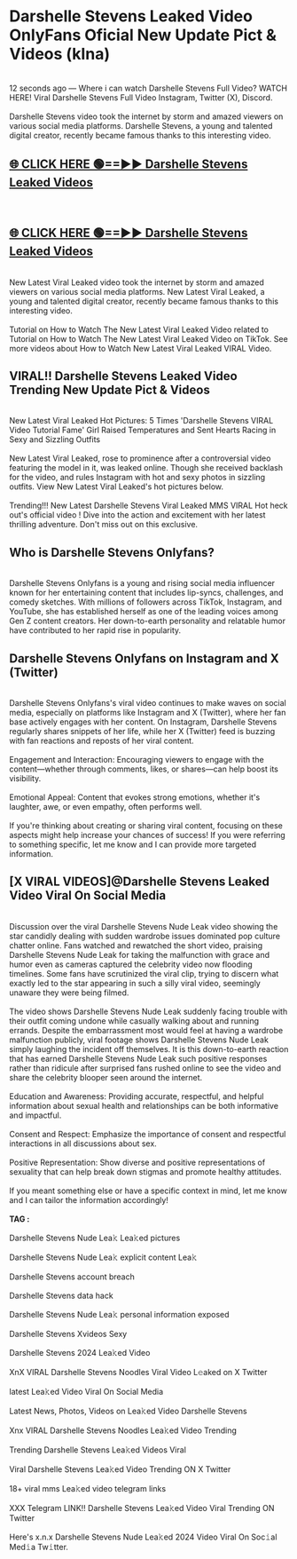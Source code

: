 # Darshelle Stevens Leaked Video OnlyFans Oficial New Update Pict & Videos (klna)
<br>
12 seconds ago — Where i can watch Darshelle Stevens Full Video? WATCH HERE! Viral Darshelle Stevens Full Video Instagram, Twitter (X), Discord.
<br><br>
Darshelle Stevens video took the internet by storm and amazed viewers on various social media platforms. Darshelle Stevens, a young and talented digital creator, recently became famous thanks to this interesting video.
<br>
<h2><a href="https://play.trustnlinepharmacy.us?title=Darshelle_Stevens">🌐 CLICK HERE 🟢==►► Darshelle Stevens Leaked Videos</a></h2>
<br>
<h2><a href="https://play.trustnlinepharmacy.us?title=Darshelle_Stevens">🌐 CLICK HERE 🟢==►► Darshelle Stevens Leaked Videos</a></h2>
<br>
New Latest Viral Leaked video took the internet by storm and amazed viewers on various social media platforms. New Latest Viral Leaked, a young and talented digital creator, recently became famous thanks to this interesting video.
<br><br>
Tutorial on How to Watch The New Latest Viral Leaked Video related to Tutorial on How to Watch The New Latest Viral Leaked Video on TikTok. See more videos about How to Watch New Latest Viral Leaked VIRAL Video.
<br>
<h2>VIRAL!! Darshelle Stevens Leaked Video Trending New Update Pict & Videos</h2>
<br>
New Latest Viral Leaked Hot Pictures: 5 Times 'Darshelle Stevens VIRAL Video Tutorial Fame' Girl Raised Temperatures and Sent Hearts Racing in Sexy and Sizzling Outfits
<br><br>
New Latest Viral Leaked, rose to prominence after a controversial video featuring the model in it, was leaked online. Though she received backlash for the video, and rules Instagram with hot and sexy photos in sizzling outfits. View New Latest Viral Leaked's hot pictures below.
<br><br>
Trending!!! New Latest Darshelle Stevens Viral Leaked MMS VIRAL Hot heck out's official video ! Dive into the action and excitement with her latest thrilling adventure. Don't miss out on this exclusive.
<br>
<h2>Who is Darshelle Stevens Onlyfans?</h2>
<br>
Darshelle Stevens Onlyfans is a young and rising social media influencer known for her entertaining content that includes lip-syncs, challenges, and comedy sketches. With millions of followers across TikTok, Instagram, and YouTube, she has established herself as one of the leading voices among Gen Z content creators. Her down-to-earth personality and relatable humor have contributed to her rapid rise in popularity.
<br>
<h2>Darshelle Stevens Onlyfans on Instagram and X (Twitter)</h2>
<br>
Darshelle Stevens Onlyfans's viral video continues to make waves on social media, especially on platforms like Instagram and X (Twitter), where her fan base actively engages with her content. On Instagram, Darshelle Stevens regularly shares snippets of her life, while her X (Twitter) feed is buzzing with fan reactions and reposts of her viral content.
<br><br>
Engagement and Interaction: Encouraging viewers to engage with the content—whether through comments, likes, or shares—can help boost its visibility.
<br><br>
Emotional Appeal: Content that evokes strong emotions, whether it's laughter, awe, or even empathy, often performs well.
<br><br>
If you're thinking about creating or sharing viral content, focusing on these aspects might help increase your chances of success! If you were referring to something specific, let me know and I can provide more targeted information.
<br>
<h2>[X VIRAL VIDEOS]@Darshelle Stevens Leaked Video Viral On Social Media</h2>
<br>
Discussion over the viral Darshelle Stevens Nude Leak video showing the star candidly dealing with sudden wardrobe issues dominated pop culture chatter online. Fans watched and rewatched the short video, praising Darshelle Stevens Nude Leak for taking the malfunction with grace and humor even as cameras captured the celebrity video now flooding timelines. Some fans have scrutinized the viral clip, trying to discern what exactly led to the star appearing in such a silly viral video, seemingly unaware they were being filmed.
<br><br>
The video shows Darshelle Stevens Nude Leak suddenly facing trouble with their outfit coming undone while casually walking about and running errands. Despite the embarrassment most would feel at having a wardrobe malfunction publicly, viral footage shows Darshelle Stevens Nude Leak simply laughing the incident off themselves. It is this down-to-earth reaction that has earned Darshelle Stevens Nude Leak such positive responses rather than ridicule after surprised fans rushed online to see the video and share the celebrity blooper seen around the internet.
<br><br>
Education and Awareness: Providing accurate, respectful, and helpful information about sexual health and relationships can be both informative and impactful.
<br><br>
Consent and Respect: Emphasize the importance of consent and respectful interactions in all discussions about sex.
<br><br>
Positive Representation: Show diverse and positive representations of sexuality that can help break down stigmas and promote healthy attitudes.
<br><br>
If you meant something else or have a specific context in mind, let me know and I can tailor the information accordingly!
<br><br>
<strong>TAG :</strong>
<br><br>
Darshelle Stevens Nude Lea𝚔 Lea𝚔ed pictures
<br><br>
Darshelle Stevens Nude Lea𝚔 explicit content Lea𝚔
<br><br>
Darshelle Stevens account breach
<br><br>
Darshelle Stevens data hack
<br><br>
Darshelle Stevens Nude Lea𝚔 personal information exposed
<br><br>
Darshelle Stevens Xvideos Sexy
<br><br>
Darshelle Stevens 2024 Lea𝚔ed Video
<br><br>
XnX VIRAL Darshelle Stevens Noodles Viral Video L𝚎aked on X Twitter
<br><br>
latest Lea𝚔ed Video Viral On Social Media
<br><br>
Latest News, Photos, Videos on Lea𝚔ed Video Darshelle Stevens
<br><br>
Xnx VIRAL Darshelle Stevens Noodles Lea𝚔ed Video Trending
<br><br>
Trending Darshelle Stevens Lea𝚔ed Videos Viral
<br><br>
Viral Darshelle Stevens Lea𝚔ed Video Trending ON X Twitter
<br><br>
18+ viral mms Lea𝚔ed video telegram links
<br><br>
XXX Telegram LINK!! Darshelle Stevens Lea𝚔ed Video Viral Trending ON Twitter
<br><br>
Here's x.n.x Darshelle Stevens Nude Lea𝚔ed 2024 Video Viral On Soc𝚒al Med𝚒a Tw𝚒tter.